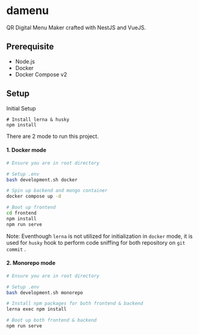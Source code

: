 # damenu
QR Digital Menu Maker crafted with NestJS and VueJS.

## Prerequisite
- Node.js
- Docker
- Docker Compose v2

## Setup

Initial Setup
```
# Install lerna & husky
npm install
```

There are 2 mode to run this project.

#### 1. Docker mode

```bash
# Ensure you are in root directory

# Setup .env
bash development.sh docker

# Spin up backend and mongo container
docker compose up -d

# Boot up frontend
cd frontend
npm install
npm run serve
```

Note: Eventhough `lerna` is not utilized for initialization in `docker` mode, it is used for `husky` hook to perform code sniffing for both repository on `git commit` .

#### 2. Monorepo mode

```bash
# Ensure you are in root directory

# Setup .env
bash development.sh monorepo

# Install npm packages for both frontend & backend
lerna exec npm install

# Boot up both frontend & backend
npm run serve
```
